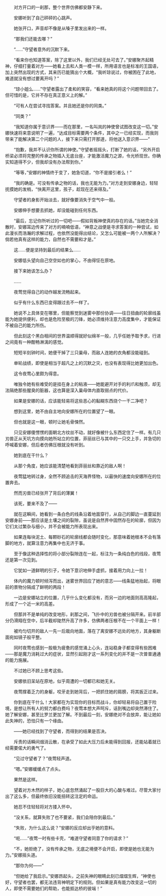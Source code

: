 　　对方开口的一刹那，整个世界仿佛都安静下来。

　　安娜听到了自己砰砰的心跳声。

　　她张开口，声音却不像是从嗓子里发出来的一样。

　　“那我们还能去哪？”

　　“……”守望者意外的沉默下来。

　　“看来你也知道答案，除了这里以外，我们已经无处可去了。”安娜聚齐起精神，仔细打量着对方——她看上去和人类一模一样，所用语言也是标准的王国语，加上突然出现的方式，其来历已能猜出个大概，“我听琼说过，你被困在了此地，难道就没有想过要离开吗？”

　　“琼小姐么……”守望者露出了柔和的笑容，“看来她真的将这个问题带回去了。但可惜的是，它并不存在真正意义上的解。”

　　“可有人在尝试寻找答案。并且她还是你的同类。”

　　“同类？”

　　“我知道你属于意识界——而在那里，一名叫岚的神使曾试图改变这一切。”安娜快速将来意说明了一遍，“达成目标需要两个条件，其中之一已经实现，而我则带来了能解决第二个问题的人，接下来只需打开那道，将他送入意识界——”

　　“抱歉，我并不认识你所谓的神使。”守望者摇摇头，打断了她的话，“另外开启桥梁必须将完整的传承之物插入无底台座，才能激活魔力之源，令光桥现世。你确实知道得不少，但我却没有办法帮到你。”

　　“等等，”安娜的神情终于变了，她急切道，“你不是接引者么！”

　　“我的确是。可没有传承之物的话，我也无能为力。”对方走到安娜身边，轻轻抚摸她的发梢，“快离开这里，孩子，趁现在还来得及。”

　　守望者的身影开始淡去，就好像要消失于空气中一般。

　　安娜伸手想要去抓她，却没能碰到任何东西。

　　“最后，忘记你所听过的一切吧——假如背叛神使真的存在的话。”当她完全消散时，安娜耳边传来了对方的喃喃低语，“神意之战便是寻求答案的一种尝试，如此漫长而浩瀚的求解过程，也依然没能得出结论，又怎么可能被一两个人所解决？倘若他真有这样的能力，自然也不需要和才是。”

　　这……便是坚持到最后的结果么……

　　安娜低头望向自己空空如也的掌心，不由得怔在原地。

　　接下来她该怎么办？

　　……

　　夜莺觉得自己的动作越发流畅起来。

　　似乎有什么东西已变得跟过去不一样了。

　　她说不上具体变在哪里，但能察觉到迷雾中那份协调——往日扭曲的轮廓线虽能为她提供便利，却也是危险至极的刀锋，她必须维持注意力高度集中，才能保证不被自己的能力所伤。

　　但此刻这个黑白相间的世界温顺得就好似绵羊一般，几乎任她予取予求，行进之间竟有一种酣畅淋漓的感觉。

　　短短半刻钟时间，她便干掉了三只巢母，而敌人连她的衣角都没能碰到。

　　单轮战绩，即使是相当于超凡之上的沉默之灾，也没有表现得比她更加出色。

　　这令夜莺心里颇为得意。

　　唯独令她有些难受的是挂在身上的粘液——她能避开对手的利爪和触须，却无法隔绝那些腥臭的脏器，这也算是深入巢母体内直取弱点的代价。

　　如果是安娜的话，应该能轻易将这些恶心的黏糊东西烧个一干二净吧？

　　想到这里，她不由自主地向安娜所在的位置望了一眼。

　　但也就是这一眼，顿时让她毛骨悚然。

　　只见安娜傻愣愣的面朝北方纹丝不动，就好像被什么东西定住了一样。有几只刃兽正从天坑方向摸向她所站立的位置，菲丽丝已与其中的一只交上手，并急切的呼喊着安娜，但后者仿佛压根就没有听到。

　　她到底在干什么？

　　从那个角度，她应该能清楚地看到菲丽丝和靠近的敌人啊！

　　夜莺猛地转过身，全然不顾追击的天海界怪物，以最快的速度向安娜所在的位置奔去。

　　然而刃兽已经张开了背后的薄翼！

　　该死，要来不及了——

　　就在这瞬间，她看到一条白色的线条沿着地面穿行，从自己的脚边一直蔓延到安娜身前——那应该是土壤之间的裂隙，虽说是自然界中固然存在的轮廓，但因为它们太过繁杂与细小，并不会被能力所表现出来。

　　如果连每块泥土、每颗砂石的轮廓线都会随时变化，那意味着她根本不会有落脚的地方，就算注意力再集中也无济于事。

　　至于像这种选择性的将小部分裂隙连在一起，标注为一条纯白色的线段，夜莺还是第一次见到。

　　它犹如一道鲜明的引子，令她下意识地伸手虚抓，接着用力向上一拉！

　　体内的魔力顿时倾泻而出，迷雾世界回应了她的意志——线条猛地抬起，将眼前的景物分隔成了鲜明的两段！

　　一边是安娜站立的位置，几乎什么变化都没有，而另一边的地面则高高隆起，形成了一个近一米的高差。

　　但那并不是单纯的改变地形，刹那之间，飞扑中的刃兽也被分隔开来。前半部分仍滑翔在空中，后半截却陡然升高了许多，仿佛两者压根不在一个平面上一样！

　　被均匀切开的敌人一先一后栽向地面，落在了离安娜不远处的地方，其身躯断面宛如镜子般平整。

　　同时夜莺也感到一股极为疲惫的感觉涌上心头，连站稳身子都变得有些困难——那是魔力消耗过大的症状，显然引起刚才这一系列变化的并不是一次普普通通的能力施展。

　　不过她已不顾上思考这些。

　　安娜依旧呆站在原地，似乎周遭的一切都已和她无关。

　　夜莺撑着乏力的身躯，咬牙走到她背后，一把抓住她的肩膀，将其扳正过来。

　　你到底在干什么！大家都在为实现你的目标而战斗，你却轻易将自己置于险境，是想让所有人的努力都白费吗？夜莺本想大声呵斥，话到嘴边却突然滞住了。她了解安娜，甚至比罗兰更加了解。不到最后一刻，安娜绝对不会放弃，能让她如此失神的，恐怕只有一个缘由。

　　——她已经找到了守望者，而得到的结果是否决。

　　斥责的话瞬间烟消云散，在承受了如此大压力后未能得到回报，还能站着就已经需要偌大的勇气了。

　　“见过守望者了？”夜莺轻声道。

　　“嗯。”安娜缓缓点了点头。

　　果然是这样。

　　望着对方木然的样子，她心底忽然涌起了一股巨大的心酸与难过。尽管大家付出了这么多，但最终依旧没能扭转这注定的命运。

　　她忍不住轻轻将对方搂入怀中。

　　“没关系，就算失败了也不要紧，我们会陪你到最后。”

　　“失败，为什么这么说？”安娜的反应却出乎她的意料。

　　“呃……”夜莺一时有些卡壳，“难道守望者同意了你的请求？”

　　“不，她拒绝了，没有传承之物，无底之境便不会开启，即使是她也无能为力。”安娜摇头道。

　　“那你为何——”

　　“但她给了我启示。”安娜昂起头，之前失神的眼睛此刻已熠熠生辉，“神使也好，守望者也罢，都无法违背神明定下的规则。但如果是真有能力改变这一切的人，即使不需要她们的帮助，也能抵达桥的彼端！”
